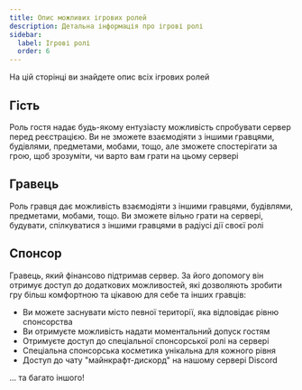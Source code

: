 ```yaml
---
title: Опис можливих ігрових ролей
description: Детальна інформація про ігрові ролі
sidebar:
  label: Ігрові ролі
  order: 6
---
```


На цій сторінці ви знайдете опис всіх ігрових ролей

## Гість
Роль гостя надає будь-якому ентузіасту можливість спробувати сервер перед реєстрацією. Ви не зможете взаємодіяти з іншими гравцями, будівлями, предметами, мобами, тощо, але зможете спостерігати за грою, щоб зрозуміти, чи варто вам грати на цьому сервері

## Гравець
Роль гравця дає можливість взаємодіяти з іншими гравцями, будівлями, предметами, мобами, тощо. Ви зможете вільно грати на сервері, будувати, спілкуватися з іншими гравцями в радіусі дії своєї ролі

## Спонсор
Гравець, який фінансово підтримав сервер. За його допомогу він отримує доступ до додаткових можливостей, які дозволяють зробити гру більш комфортною та цікавою для себе та інших гравців:
- Ви можете заснувати місто певної території, яка відповідає рівню спонсорства
- Ви отримуєте можливість надати моментальний допуск гостям
- Отримуєте доступ до спеціальної спонсорської ролі на сервері
- Спеціальна спонсорська косметика унікальна для кожного рівня
- Доступ до чату "майнкрафт-дискорд" на нашому сервері Discord

... та багато іншого!